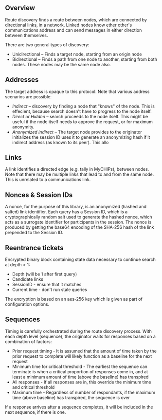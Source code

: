 ## Overview

Route discovery finds a route between nodes, which are connected by directional links, in a network.  Linked nodes know ether other's communications address and can send messages in either direction between themselves.

There are two general types of discovery:

* Unidirectional – Finds a target node, starting from an origin node
* Bidirectional – Finds a path from one node to another, starting from both nodes.  These nodes may be the same node also.

## Addresses

The target address is opaque to this protocol.  Note that various address scenarios are possible:
* *Indirect* – discovery by finding a node that "knows" of the node.  This is effecient, because search doesn't have to progress to the node itself.
* *Direct or Hidden* – search proceeds to the node itself.  This might be useful if the node itself needs to approve the request, or for maximum anonymity.
* *Anonymized indirect* – The target node provides to the originator initializes the session ID uses it to generate an anonymizing hash if it indirect address (as known to its peer).  This allo

## Links

A link identifies a directed edge (e.g. tally in MyCHIPs), between nodes.  Note that there may be multiple links that lead to and from the same node.  This is unrelated to a communications link.

## Nonces & Session IDs

A nonce, for the purpose of this library, is an anonymized (hashed and salted) link identifier.  Each query has a Session ID, which is a cryptographically random salt used to generate the hashed nonce, which acts as a surrogate identifier for participants in the session.  The nonce is produced by getting the base64 encoding of the SHA-256 hash of the link prepended to the Session ID.

## Reentrance tickets

Encrypted binary block containing state data necessary to continue search at depth > 1:
* Depth (will be 1 after first query)
* Candidate links
* SessionID - ensure that it matches
* Current time - don't run stale queries

The encryption is based on an aes-256 key which is given as part of configuration options.

## Sequences

Timing is carefully orchestrated during the route discovery process. With each depth level (sequence), the originator waits for responses based on a combination of factors:
* Prior request timing - It is assumed that the amount of time taken by the prior request to complete will likely function as a baseline for the next request
* Minimum time for critical threshold - The earliest the sequence can terminate is when a critical proportion of responses come in, and at least a minimum amount of time (above the baseline) has transpired
* All responses - If all responses are in, this override the minimum time and critical threshold
* Maximum time - Regardless of number of respondants, if the maximum time (above baseline) has transpired, the sequence is over

If a response arrives after a sequence completes, it will be included in the next sequence, if there is one.
